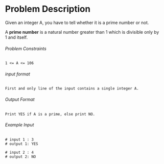 # Problem Description

Given an integer A, you have to tell whether it is a prime number or not.

A **prime number** is a natural number greater than 1 which is divisible only by 1 and itself.

###### Problem Constraints

```
1 <= A <= 106
```

###### input format

``` 
First and only line of the input contains a single integer A.
```

###### Output Format

```
Print YES if A is a prime, else print NO.
```

###### Example Input

```
# input 1 : 3
# output 1: YES

# input 2 : 4
# output 2: NO
```

